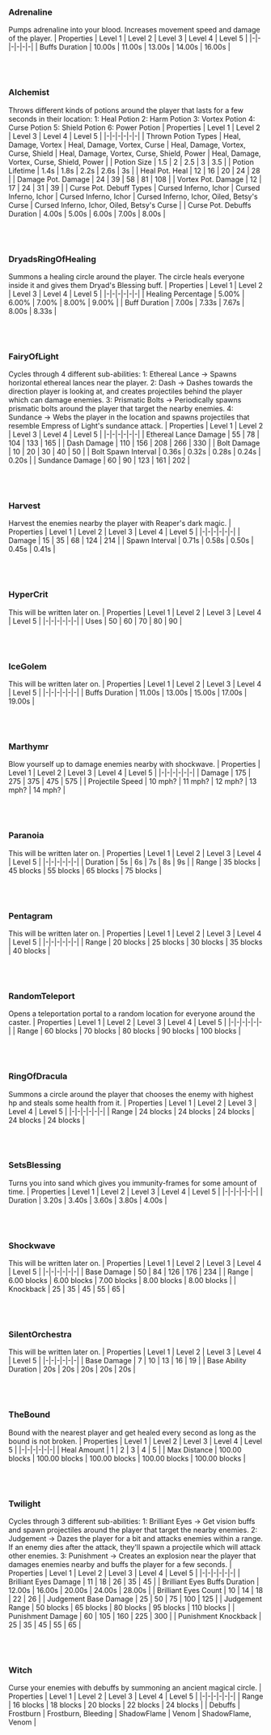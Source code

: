 ### Adrenaline
Pumps adrenaline into your blood. Increases movement speed and damage of the player.
| Properties | Level 1 | Level 2 | Level 3 | Level 4 | Level 5 |
|-|-|-|-|-|-|
| Buffs Duration | 10.00s | 11.00s | 13.00s | 14.00s | 16.00s |

<br></br>
### Alchemist
Throws different kinds of potions around the player that lasts for a few seconds in their location:
1: Heal Potion
2: Harm Potion
3: Vortex Potion
4: Curse Potion
5: Shield Potion
6: Power Potion
| Properties | Level 1 | Level 2 | Level 3 | Level 4 | Level 5 |
|-|-|-|-|-|-|
| Thrown Potion Types | Heal, Damage, Vortex | Heal, Damage, Vortex, Curse | Heal, Damage, Vortex, Curse, Shield | Heal, Damage, Vortex, Curse, Shield, Power | Heal, Damage, Vortex, Curse, Shield, Power |
| Potion Size | 1.5 | 2 | 2.5 | 3 | 3.5 |
| Potion Lifetime | 1.4s | 1.8s | 2.2s | 2.6s | 3s |
| Heal Pot. Heal | 12 | 16 | 20 | 24 | 28 |
| Damage Pot. Damage | 24 | 39 | 58 | 81 | 108 |
| Vortex Pot. Damage | 12 | 17 | 24 | 31 | 39 |
| Curse Pot. Debuff Types | Cursed Inferno, Ichor | Cursed Inferno, Ichor | Cursed Inferno, Ichor | Cursed Inferno, Ichor, Oiled, Betsy's Curse | Cursed Inferno, Ichor, Oiled, Betsy's Curse |
| Curse Pot. Debuffs Duration | 4.00s | 5.00s | 6.00s | 7.00s | 8.00s |

<br></br>
### DryadsRingOfHealing
Summons a healing circle around the player. The circle heals everyone inside it and gives them Dryad's Blessing buff.
| Properties | Level 1 | Level 2 | Level 3 | Level 4 | Level 5 |
|-|-|-|-|-|-|
| Healing Percentage | 5.00% | 6.00% | 7.00% | 8.00% | 9.00% |
| Buff Duration | 7.00s | 7.33s | 7.67s | 8.00s | 8.33s |

<br></br>
### FairyOfLight
Cycles through 4 different sub-abilities:
1: Ethereal Lance   -> Spawns horizontal ethereal lances near the player.
2: Dash             -> Dashes towards the direction player is looking at, and creates projectiles behind the player which can damage enemies.
3: Prismatic Bolts  -> Periodically spawns prismatic bolts around the player that target the nearby enemies.
4: Sundance         -> Webs the player in the location and spawns projectiles that resemble Empress of Light's sundance attack.
| Properties | Level 1 | Level 2 | Level 3 | Level 4 | Level 5 |
|-|-|-|-|-|-|
| Ethereal Lance Damage | 55 | 78 | 104 | 133 | 165 |
| Dash Damage | 110 | 156 | 208 | 266 | 330 |
| Bolt Damage | 10 | 20 | 30 | 40 | 50 |
| Bolt Spawn Interval | 0.36s | 0.32s | 0.28s | 0.24s | 0.20s |
| Sundance Damage | 60 | 90 | 123 | 161 | 202 |

<br></br>
### Harvest
Harvest the enemies nearby the player with Reaper's dark magic.
| Properties | Level 1 | Level 2 | Level 3 | Level 4 | Level 5 |
|-|-|-|-|-|-|
| Damage | 15 | 35 | 68 | 124 | 214 |
| Spawn Interval | 0.71s | 0.58s | 0.50s | 0.45s | 0.41s |

<br></br>
### HyperCrit
This will be written later on.
| Properties | Level 1 | Level 2 | Level 3 | Level 4 | Level 5 |
|-|-|-|-|-|-|
| Uses | 50 | 60 | 70 | 80 | 90 |

<br></br>
### IceGolem
This will be written later on.
| Properties | Level 1 | Level 2 | Level 3 | Level 4 | Level 5 |
|-|-|-|-|-|-|
| Buffs Duration | 11.00s | 13.00s | 15.00s | 17.00s | 19.00s |

<br></br>
### Marthymr
Blow yourself up to damage enemies nearby with shockwave.
| Properties | Level 1 | Level 2 | Level 3 | Level 4 | Level 5 |
|-|-|-|-|-|-|
| Damage | 175 | 275 | 375 | 475 | 575 |
| Projectile Speed | 10 mph? | 11 mph? | 12 mph? | 13 mph? | 14 mph? |

<br></br>
### Paranoia
This will be written later on.
| Properties | Level 1 | Level 2 | Level 3 | Level 4 | Level 5 |
|-|-|-|-|-|-|
| Duration | 5s | 6s | 7s | 8s | 9s |
| Range | 35 blocks | 45 blocks | 55 blocks | 65 blocks | 75 blocks |

<br></br>
### Pentagram
This will be written later on.
| Properties | Level 1 | Level 2 | Level 3 | Level 4 | Level 5 |
|-|-|-|-|-|-|
| Range | 20 blocks | 25 blocks | 30 blocks | 35 blocks | 40 blocks |

<br></br>
### RandomTeleport
Opens a teleportation portal to a random location for everyone around the caster.
| Properties | Level 1 | Level 2 | Level 3 | Level 4 | Level 5 |
|-|-|-|-|-|-|
| Range | 60 blocks | 70 blocks | 80 blocks | 90 blocks | 100 blocks |

<br></br>
### RingOfDracula
Summons a circle around the player that chooses the enemy with highest hp and steals some health from it.
| Properties | Level 1 | Level 2 | Level 3 | Level 4 | Level 5 |
|-|-|-|-|-|-|
| Range | 24 blocks | 24 blocks | 24 blocks | 24 blocks | 24 blocks |

<br></br>
### SetsBlessing
Turns you into sand which gives you immunity-frames for some amount of time.
| Properties | Level 1 | Level 2 | Level 3 | Level 4 | Level 5 |
|-|-|-|-|-|-|
| Duration | 3.20s | 3.40s | 3.60s | 3.80s | 4.00s |

<br></br>
### Shockwave
This will be written later on.
| Properties | Level 1 | Level 2 | Level 3 | Level 4 | Level 5 |
|-|-|-|-|-|-|
| Base Damage | 50 | 84 | 126 | 176 | 234 |
| Range | 6.00 blocks | 6.00 blocks | 7.00 blocks | 8.00 blocks | 8.00 blocks |
| Knockback | 25 | 35 | 45 | 55 | 65 |

<br></br>
### SilentOrchestra
This will be written later on.
| Properties | Level 1 | Level 2 | Level 3 | Level 4 | Level 5 |
|-|-|-|-|-|-|
| Base Damage | 7 | 10 | 13 | 16 | 19 |
| Base Ability Duration | 20s | 20s | 20s | 20s | 20s |

<br></br>
### TheBound
Bound with the nearest player and get healed every second as long as the bound is not broken.
| Properties | Level 1 | Level 2 | Level 3 | Level 4 | Level 5 |
|-|-|-|-|-|-|
| Heal Amount | 1 | 2 | 3 | 4 | 5 |
| Max Distance | 100.00 blocks | 100.00 blocks | 100.00 blocks | 100.00 blocks | 100.00 blocks |

<br></br>
### Twilight
Cycles through 3 different sub-abilities:
1: Brilliant Eyes   -> Get vision buffs and spawn projectiles around the player that target the nearby enemies.
2: Judgement        -> Dazes the player for a bit and attacks enemies within a range. If an enemy dies after the attack, they'll spawn a projectile which will attack other enemies.
3: Punishment       -> Creates an explosion near the player that damages enemies nearby and buffs the player for a few seconds.
| Properties | Level 1 | Level 2 | Level 3 | Level 4 | Level 5 |
|-|-|-|-|-|-|
| Brilliant Eyes Damage | 11 | 18 | 26 | 35 | 45 |
| Brilliant Eyes Buffs Duration | 12.00s | 16.00s | 20.00s | 24.00s | 28.00s |
| Brilliant Eyes Count | 10 | 14 | 18 | 22 | 26 |
| Judgement Base Damage | 25 | 50 | 75 | 100 | 125 |
| Judgement Range | 50 blocks | 65 blocks | 80 blocks | 95 blocks | 110 blocks |
| Punishment Damage | 60 | 105 | 160 | 225 | 300 |
| Punishment Knockback | 25 | 35 | 45 | 55 | 65 |

<br></br>
### Witch
Curse your enemies with debuffs by summoning an ancient magical circle.
| Properties | Level 1 | Level 2 | Level 3 | Level 4 | Level 5 |
|-|-|-|-|-|-|
| Range | 16 blocks | 18 blocks | 20 blocks | 22 blocks | 24 blocks |
| Debuffs | Frostburn | Frostburn, Bleeding | ShadowFlame | Venom | ShadowFlame, Venom |

<br></br>
